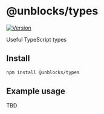 # @unblocks/types

[![Version](https://img.shields.io/npm/v/@unblocks/types.svg?style=flat)](https://img.shields.io/npm/v/@unblocks/types.svg?style=flat)

Useful TypeScript types

## Install

```sh
npm install @unblocks/types
```

## Example usage

TBD
